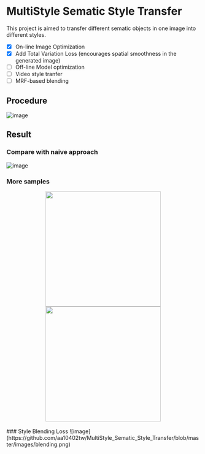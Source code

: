 # MultiStyle Sematic Style Transfer
This project is aimed to transfer different sematic objects in one image into different styles.

- [x] On-line Image Optimization
- [x] Add Total Variation Loss (encourages spatial smoothness in the generated image)
- [ ] Off-line Model optimization
- [ ] Video style tranfer
- [ ] MRF-based blending

## Procedure
![image](https://github.com/aa10402tw/MultiStyle_Sematic_Style_Transfer/blob/master/images/procedure.png) <br>

## Result
### Compare with naive approach
![image](https://github.com/aa10402tw/MultiStyle_Sematic_Style_Transfer/blob/master/images/result.png) 
<br>
### More samples
<center class="half">
    <img src="https://github.com/aa10402tw/MultiStyle_Sematic_Style_Transfer/blob/master/images/result_1.png" width="300"/><img src="https://github.com/aa10402tw/MultiStyle_Sematic_Style_Transfer/blob/master/images/result_2.png" width="300"/>
</center>
<br>
### Style Blending Loss
![image](https://github.com/aa10402tw/MultiStyle_Sematic_Style_Transfer/blob/master/images/blending.png) <br>

<!-- ### 1D visualization
![image](https://github.com/aa10402tw/GAN_visualization/blob/master/result/1D.gif =250x250) <br>
In 1D visualization, the red/blue line are representing the Probability Density Function for data generating from real/generator. <br>
And the dot line are the output for discriminator, where the higher value mean the discriminator believes the data is from real distribution more. <br>


### 2D visualization
![image](https://github.com/aa10402tw/GAN_visualization/blob/master/result/2D.gif =250x250) <br>
In 2D visualization, the red/blue dots are the data points generating from real/generator. <br>
And the contour line are the output for discriminator, where the higher value mean the discriminator believes the data is from real distribution more. <br> -->


